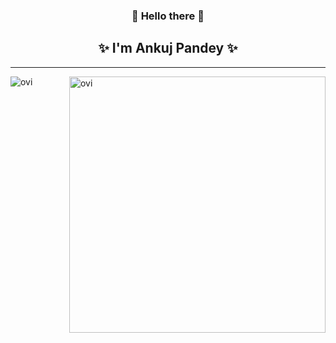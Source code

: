 <h3 align="center">👋 Hello there 👋</h3>

<h2 align="center">✨ I'm Ankuj Pandey ✨</h2>

<!--
**ankujpandey/ankujpandey** is a ✨ Ankuj ✨ repository because its `README.md` (this file) appears on your GitHub profile.

Here are some ideas to get you started:

    - 🔭 I’m currently working on ...        
- 🌱 I’m currently learning ...
- 👯 I’m looking to collaborate on ...
- 🤔 I’m looking for help with ...
- 💬 Ask me about ...
- 📫 How to reach me: ...
- 😄 Pronouns: ...
- ⚡ Fun fact: ...   -->

<p align="center">
  <hr>
    <img align="left" src="https://github-readme-stats.vercel.app/api/top-langs?username=ankujpandey&show_icons=true&locale=en&layout=compact" alt="ovi" />
    <img align="right" src="https://github-readme-stats.vercel.app/api?username=ankujpandey&show_icons=true&locale=en" alt="ovi" width="410" />
  </hr>
</p>

